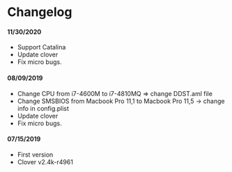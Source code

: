 Changelog
==================
#### 11/30/2020
- Support Catalina
- Update clover
- Fix micro bugs.

#### 08/09/2019
- Change CPU from i7-4600M to i7-4810MQ => change DDST.aml file
- Change SMSBIOS from Macbook Pro 11,1 to Macbook Pro 11,5 -> change info in config.plist
- Update clover
- Fix micro bugs.

#### 07/15/2019
- First version
- Clover v2.4k-r4961
